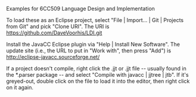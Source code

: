 Examples for 6CC509 Language Design and Implementation 

To load these as an Eclipse project, select "File | Import... | Git | Projects from Git" and pick "Clone URI". The URI is https://github.com/DaveVoorhis/LDI.git

Install the JavaCC Eclipse plugin via "Help | Install New Software". The update site (i.e., the URL to put in "Work with", then press "Add") is http://eclipse-javacc.sourceforge.net/

If a project doesn't compile, right click the .jjt or .jjt file -- usually found in the \*.parser package -- and select "Compile with javacc | jjtree | jtb". If it's greyed-out, double click on the file to load it into the editor, then right click on it again. 

